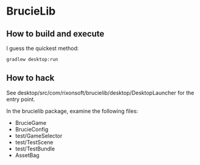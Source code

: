 # BrucieLib

## How to build and execute

I guess the quickest method:
```
gradlew desktop:run
```

## How to hack

See desktop/src/com/rixonsoft/brucielib/desktop/DesktopLauncher for the entry point.

In the brucielib package, examine the following files:

  * BrucieGame
  * BrucieConfig
  * test/GameSelector
  * test/TestScene
  * test/TestBundle
  * AssetBag
